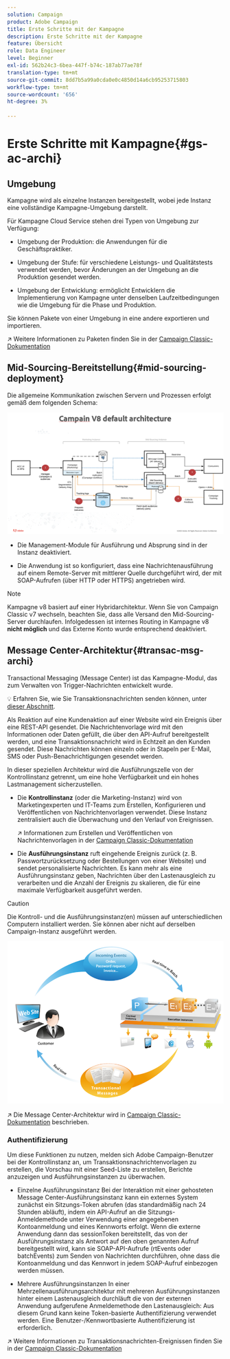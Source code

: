 ```yaml
---
solution: Campaign
product: Adobe Campaign
title: Erste Schritte mit der Kampagne
description: Erste Schritte mit der Kampagne
feature: Übersicht
role: Data Engineer
level: Beginner
exl-id: 562b24c3-6bea-447f-b74c-187ab77ae78f
translation-type: tm+mt
source-git-commit: 8dd7b5a99a0cda0e0c4850d14a6cb95253715803
workflow-type: tm+mt
source-wordcount: '656'
ht-degree: 3%

---
```


# Erste Schritte mit Kampagne{#gs-ac-archi}

## Umgebung

Kampagne wird als einzelne Instanzen bereitgestellt, wobei jede Instanz eine vollständige Kampagne-Umgebung darstellt.

Für Kampagne Cloud Service stehen drei Typen von Umgebung zur Verfügung:

* Umgebung der Produktion: die Anwendungen für die Geschäftspraktiker.

* Umgebung der Stufe: für verschiedene Leistungs- und Qualitätstests verwendet werden, bevor Änderungen an der Umgebung an die Produktion gesendet werden.

* Umgebung der Entwicklung: ermöglicht Entwicklern die Implementierung von Kampagne unter denselben Laufzeitbedingungen wie die Umgebung für die Phase und Produktion.

Sie können Pakete von einer Umgebung in eine andere exportieren und importieren.

:arrow_upper_right: Weitere Informationen zu Paketen finden Sie in der [Campaign Classic-Dokumentation](https://experienceleague.adobe.com/docs/campaign-classic/using/getting-started/administration-basics/working-with-data-packages.html?lang=en#about-data-packages)

## Mid-Sourcing-Bereitstellung{#mid-sourcing-deployment}

Die allgemeine Kommunikation zwischen Servern und Prozessen erfolgt gemäß dem folgenden Schema:

![](assets/architecture.png)

* Die Management-Module für Ausführung und Absprung sind in der Instanz deaktiviert.

* Die Anwendung ist so konfiguriert, dass eine Nachrichtenausführung auf einem Remote-Server mit mittlerer Quelle durchgeführt wird, der mit SOAP-Aufrufen (über HTTP oder HTTPS) angetrieben wird.

>[!NOTE]
>
> Kampagne v8 basiert auf einer Hybridarchitektur. Wenn Sie von Campaign Classic v7 wechseln, beachten Sie, dass alle Versand den Mid-Sourcing-Server durchlaufen.
> Infolgedessen ist internes Routing in Kampagne v8 **nicht möglich** und das Externe Konto wurde entsprechend deaktiviert.


## Message Center-Architektur{#transac-msg-archi}

Transactional Messaging (Message Center) ist das Kampagne-Modul, das zum Verwalten von Trigger-Nachrichten entwickelt wurde.

:bulb: Erfahren Sie, wie Sie Transaktionsnachrichten senden können, unter [dieser Abschnitt](../send/transactional.md).

Als Reaktion auf eine Kundenaktion auf einer Website wird ein Ereignis über eine REST-API gesendet. Die Nachrichtenvorlage wird mit den Informationen oder Daten gefüllt, die über den API-Aufruf bereitgestellt werden, und eine Transaktionsnachricht wird in Echtzeit an den Kunden gesendet. Diese Nachrichten können einzeln oder in Stapeln per E-Mail, SMS oder Push-Benachrichtigungen gesendet werden.

In dieser speziellen Architektur wird die Ausführungszelle von der Kontrollinstanz getrennt, um eine hohe Verfügbarkeit und ein hohes Lastmanagement sicherzustellen.

* Die **Kontrollinstanz** (oder die Marketing-Instanz) wird von Marketingexperten und IT-Teams zum Erstellen, Konfigurieren und Veröffentlichen von Nachrichtenvorlagen verwendet. Diese Instanz zentralisiert auch die Überwachung und den Verlauf von Ereignissen.

   :arrow_upper_right: Informationen zum Erstellen und Veröffentlichen von Nachrichtenvorlagen in der [Campaign Classic-Dokumentation](https://experienceleague.adobe.com/docs/campaign-classic/using/transactional-messaging/message-templates/introduction.html?lang=en#transactional-messaging)

* Die **Ausführungsinstanz** ruft eingehende Ereignis zurück (z. B. Passwortzurücksetzung oder Bestellungen von einer Website) und sendet personalisierte Nachrichten. Es kann mehr als eine Ausführungsinstanz geben, Nachrichten über den Lastenausgleich zu verarbeiten und die Anzahl der Ereignis zu skalieren, die für eine maximale Verfügbarkeit ausgeführt werden.

>[!CAUTION]
>
>Die Kontroll- und die Ausführungsinstanz(en) müssen auf unterschiedlichen Computern installiert werden. Sie können aber nicht auf derselben Campaign-Instanz ausgeführt werden.

![](assets/messagecenter_diagram.png)

:arrow_upper_right: Die Message Center-Architektur wird in [Campaign Classic-Dokumentation](https://experienceleague.adobe.com/docs/campaign-classic/using/transactional-messaging/introduction/transactional-messaging-architecture.html?lang=en#transactional-messaging) beschrieben.


### Authentifizierung

Um diese Funktionen zu nutzen, melden sich Adobe Campaign-Benutzer bei der Kontrollinstanz an, um Transaktionsnachrichtenvorlagen zu erstellen, die Vorschau mit einer Seed-Liste zu erstellen, Berichte anzuzeigen und Ausführungsinstanzen zu überwachen.

* Einzelne Ausführungsinstanz
Bei der Interaktion mit einer gehosteten Message Center-Ausführungsinstanz kann ein externes System zunächst ein Sitzungs-Token abrufen (das standardmäßig nach 24 Stunden abläuft), indem ein API-Aufruf an die Sitzungs-Anmeldemethode unter Verwendung einer angegebenen Kontoanmeldung und eines Kennworts erfolgt.
Wenn die externe Anwendung dann das sessionToken bereitstellt, das von der Ausführungsinstanz als Antwort auf den oben genannten Aufruf bereitgestellt wird, kann sie SOAP-API-Aufrufe (rtEvents oder batchEvents) zum Senden von Nachrichten durchführen, ohne dass die Kontoanmeldung und das Kennwort in jedem SOAP-Aufruf einbezogen werden müssen.

* Mehrere Ausführungsinstanzen
In einer Mehrzellenausführungsarchitektur mit mehreren Ausführungsinstanzen hinter einem Lastenausgleich durchläuft die von der externen Anwendung aufgerufene Anmeldemethode den Lastenausgleich: Aus diesem Grund kann keine Token-basierte Authentifizierung verwendet werden. Eine Benutzer-/Kennwortbasierte Authentifizierung ist erforderlich.

:arrow_upper_right: Weitere Informationen zu Transaktionsnachrichten-Ereignissen finden Sie in der [Campaign Classic-Dokumentation](https://experienceleague.corp.adobe.com/docs/campaign-classic/using/transactional-messaging/introduction/event-description.html?lang=en#about-transactional-messaging-datamodel)